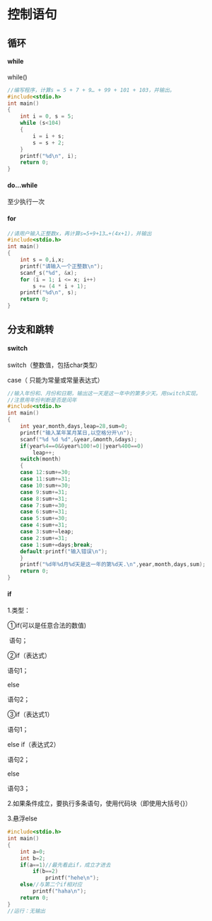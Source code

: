 # 控制语句

## 循环

#### while

while()

```c
//编写程序，计算s = 5 + 7 + 9… + 99 + 101 + 103，并输出。
#include<stdio.h>
int main()
{
	int i = 0, s = 5;
	while (s<104)
	{
		i = i + s;
		s = s + 2;
	}
	printf("%d\n", i);
    return 0;
}
```

#### do...while

至少执行一次

#### for

```c
//请用户输入正整数x，再计算s=5+9+13…+(4x+1)，并输出
#include<stdio.h>
int main()
{
	int s = 0,i,x;
	printf("请输入一个正整数\n");
	scanf_s("%d", &x);
	for (i = 1; i <= x; i++)
		s += (4 * i + 1);
	printf("%d\n", s);
    return 0;
}
```

## 分支和跳转

#### switch

switch（整数值，包括char类型）

case（ 只能为常量或常量表达式）

```c
//输入年份和、月份和日期，输出这一天是这一年中的第多少天。用switch实现。
//注意用年份判断是否是闰年
#include<stdio.h>
int main()
{
	int year,month,days,leap=28,sum=0;
	printf("输入某年某月某日,以空格分开\n");
	scanf("%d %d %d",&year,&month,&days);
	if(year%4==0&&year%100!=0||year%400==0)
		leap++;
	switch(month)
	{
	case 12:sum+=30;
	case 11:sum+=31;
	case 10:sum+=30;
	case 9:sum+=31;
	case 8:sum+=31;
	case 7:sum+=30;
	case 6:sum+=31;
	case 5:sum+=30;
	case 4:sum+=31;
	case 3:sum+=leap;
	case 2:sum+=31;
	case 1:sum+=days;break;
	default:printf("输入错误\n");
	}
	printf("%d年%d月%d天是这一年的第%d天.\n",year,month,days,sum);
	return 0;
}
```



#### if

1.类型：

①if(可以是任意合法的数值)

​    语句；

②if（表达式）

   语句1；

  else

   语句2；

③if（表达式1）

   语句1；

  else if（表达式2）

   语句2；

  else

   语句3；

2.如果条件成立，要执行多条语句，使用代码块（即使用大括号{}）

3.悬浮else

```c
#include<stdio.h>
int main()
{
    int a=0;
    int b=2;
    if(a==1)//最先看此if，成立才进去
        if(b==2)
            printf("hehe\n");
    else//与第二个if相对应
        printf("haha\n");
    return 0;
}
//运行：无输出
```

